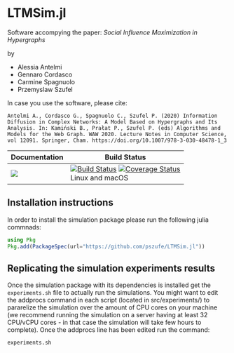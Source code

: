 # LTMSim.jl

Software accompying the paper:
*Social Influence Maximization in Hypergraphs*

by

- Alessia Antelmi
- Gennaro Cordasco
- Carmine Spagnuolo
- Przemyslaw Szufel

In case you use the software, please cite:
```
Antelmi A., Cordasco G., Spagnuolo C., Szufel P. (2020) Information Diffusion in Complex Networks: A Model Based on Hypergraphs and Its Analysis. In: Kamiński B., Prałat P., Szufel P. (eds) Algorithms and Models for the Web Graph. WAW 2020. Lecture Notes in Computer Science, vol 12091. Springer, Cham. https://doi.org/10.1007/978-3-030-48478-1_3
```


| **Documentation** | **Build Status** |
|---------------|--------------|
|[![][docs-latest-img]][docs-dev-url] | [![Build Status][travis-img]][travis-url]  [![Coverage Status][codecov-img]][codecov-url] <br/> Linux and macOS |

## Installation instructions

In order to install the simulation package please run the following julia commnads:
```julia
using Pkg
Pkg.add(PackageSpec(url="https://github.com/pszufe/LTMSim.jl"))
```

## Replicating the simulation experiments results

Once the simulation package with its dependencies is installed get the `experiments.sh` file to actually run the simulations. You might want to edit the addprocs command in each script (located in src/experiments/) to pararelize the simulation over the amount of CPU cores on your machine (we recommend running the simulation on a server having at least 32 CPU/vCPU cores - in that case the simulation will take few hours to complete). Once the addprocs line has been edited run the command:
```bash
experiments.sh
```

[docs-latest-img]: https://img.shields.io/badge/docs-latest-blue.svg
[docs-stable-img]: https://img.shields.io/badge/docs-stable-blue.svg
[docs-dev-url]: https://pszufe.github.io/LTMSim.jll/dev
[docs-stable-url]: https://pszufe.github.io/LTMSim.jl/stable

[travis-img]: https://travis-ci.org/pszufe/LTMSim.jl.svg?branch=master
[travis-url]: https://travis-ci.org/pszufe/LTMSim.jl

[codecov-img]: https://coveralls.io/repos/github/pszufe/LTMSim.jl/badge.svg?branch=master
[codecov-url]: https://coveralls.io/github/pszufe/LTMSim.jl?branch=master
